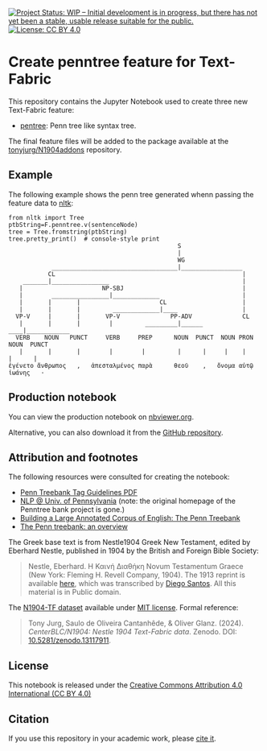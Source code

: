 [![Project Status: WIP – Initial development is in progress, but there has not yet been a stable, usable release suitable for the public.](https://www.repostatus.org/badges/latest/wip.svg)](https://www.repostatus.org/#wip) [![License: CC BY 4.0](https://img.shields.io/badge/License-CC_BY%204.0-lightgrey.svg)](https://creativecommons.org/licenses/by/4.0/)

# Create penntree feature for Text-Fabric

This repository contains the Jupyter Notebook used to create three new Text-Fabric feature:

   - [pentree](https://tonyjurg.github.io/N1904addons/features/pentree.html): Penn tree like syntax tree.

The final feature files will be added to the package available at the [tonyjurg/N1904addons](https://tonyjurg.github.io/N1904addons/) repository.

## Example 

The following example shows the penn tree generated whenn passing the feature data to [nltk](https://www.nltk.org/): 

```text
from nltk import Tree
ptbString=F.penntree.v(sentenceNode)
tree = Tree.fromstring(ptbString)
tree.pretty_print()  # console-style print   
                                               S                                 
                                               |                                  
                                               WG                                
            ___________________________________|_________________                 
           CL                                                    |               
    _______|________________                                     |                
   |                      NP-SBJ                                 |               
   |        ________________|_____________                       |                
   |       |       |                      CL                     |               
   |       |       |         _____________|____                  |                
  VP-V     |       |       VP-V              PP-ADV              CL              
   |       |       |        |         _________|______       ____|____________    
  VERB    NOUN   PUNCT     VERB     PREP      NOUN  PUNCT  NOUN PRON  NOUN  PUNCT
   |       |       |        |        |         |      |     |    |     |      |   
ἐγένετο ἄνθρωπος   ,   ἀπεσταλμένος παρὰ      θεοῦ    ,   ὄνομα αὐτῷ ἰωάνης   ·  
```

## Production notebook

You can view the production notebook on [nbviewer.org](https://nbviewer.org/github/tonyjurg/Create_penntree_feature_for_TF/blob/main/create_penn_tree.ipynb).

Alternative, you can also download it from the [GitHub repository](https://github.com/tonyjurg/Create_penntree_feature_for_TF/blob/main/create_penn_tree.ipynb).

## Attribution and footnotes

The following resources were consulted for creating the notebook:

- [Penn Treebank Tag Guidelines PDF](https://catalog.ldc.upenn.edu/docs/LDC99T42/tagguid1.pdf)
- [NLP @ Univ. of Pennsylvania](https://alliance.seas.upenn.edu/~nlp) (note: the original homepage of the Penntree bank project is gone.)
- [Building a Large Annotated Corpus of English: The Penn Treebank ](https://alliance.seas.upenn.edu/~nlp/publications/pdf/marcus1993.pdf)
- [The Penn treebank: an overview](https://www.researchgate.net/publication/2873803_The_Penn_Treebank_An_overview)

The Greek base text is from Nestle1904 Greek New Testament, edited by Eberhard Nestle, published in 1904 by the British and Foreign Bible Society:
> Nestle, Eberhard. Η Καινή Διαθήκη Novum Testamentum Graece (New York: Fleming H. Revell Company, 1904).
The 1913 reprint is available [here](https://archive.org/details/hkainediathekete00lond/), which was transcribed by [Diego Santos](https://sites.google.com/site/nestle1904/home). All this material is in Public domain.


The [N1904-TF dataset](https://centerblc.github.io/N1904/) available under [MIT license](https://github.com/CenterBLC/N1904/blob/main/LICENSE.md). Formal reference: 
> Tony Jurg, Saulo de Oliveira Cantanhêde, & Oliver Glanz. (2024). *CenterBLC/N1904: Nestle 1904 Text-Fabric data*. Zenodo. DOI: [10.5281/zenodo.13117911](https://doi.org/10.5281/zenodo.13117910).

## License

This notebook is released under the [Creative Commons Attribution 4.0 International (CC BY 4.0)](https://github.com/tonyjurg/Create_penntree_feature_for_TF/blob/main/LICENSE.md)

## Citation

If you use this repository in your academic work, please [cite it](CITATION.cff).
